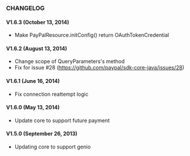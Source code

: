 ### CHANGELOG

#### V1.6.3 (October 13, 2014)

   * Make PayPalResource.initConfig() return OAuthTokenCredential

#### V1.6.2 (August 13, 2014)

   * Change scope of QueryParameters's method
   * Fix for issue #28 (https://github.com/paypal/sdk-core-java/issues/28)

#### V1.6.1 (June 16, 2014)

   * Fix connection reattempt logic

#### V1.6.0 (May 13, 2014)

   * Update core to support future payment

#### V1.5.0 (September 26, 2013)

   * Updating core to support genio

